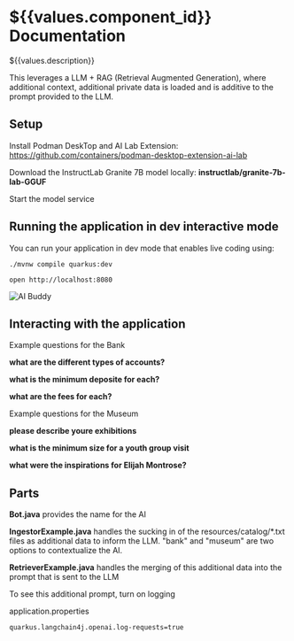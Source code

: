 # ${{values.component_id}} Documentation

${{values.description}}

This leverages a LLM + RAG (Retrieval Augmented Generation), where additional context, additional private data is loaded and is additive to the prompt provided to the LLM.

## Setup

Install Podman DeskTop and AI Lab Extension: https://github.com/containers/podman-desktop-extension-ai-lab

Download the InstructLab Granite 7B model locally: **instructlab/granite-7b-lab-GGUF**

Start the model service


## Running the application in dev interactive mode

You can run your application in dev mode that enables live coding using:
```shell script
./mvnw compile quarkus:dev
```

```
open http://localhost:8080
```

![AI Buddy](./readme-images/main-screen.png)

## Interacting with the application

Example questions for the Bank

**what are the different types of accounts?**

**what is the minimum deposite for each?**

**what are the fees for each?**

Example questions for the Museum

**please describe youre exhibitions**

**what is the minimum size for a youth group visit**

**what were the inspirations for Elijah Montrose?**

## Parts

**Bot.java** provides the name for the AI

**IngestorExample.java** handles the sucking in of the resources/catalog/*.txt files as additional data to inform the LLM.  "bank" and "museum" are two options to contextualize the AI.

**RetrieverExample.java** handles the merging of this additional data into the prompt that is sent to the LLM

To see this additional prompt, turn on logging 

application.properties

```
quarkus.langchain4j.openai.log-requests=true
```

